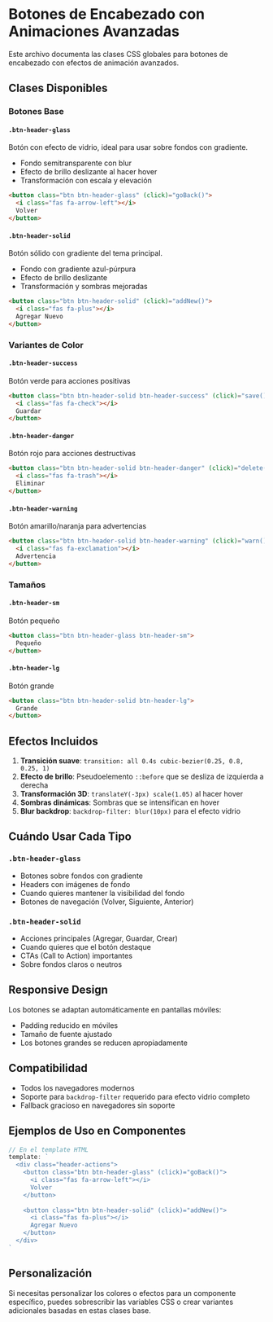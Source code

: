 # Botones de Encabezado con Animaciones Avanzadas

Este archivo documenta las clases CSS globales para botones de encabezado con efectos de animación avanzados.

## Clases Disponibles

### Botones Base

#### `.btn-header-glass`
Botón con efecto de vidrio, ideal para usar sobre fondos con gradiente.
- Fondo semitransparente con blur
- Efecto de brillo deslizante al hacer hover
- Transformación con escala y elevación

```html
<button class="btn btn-header-glass" (click)="goBack()">
  <i class="fas fa-arrow-left"></i>
  Volver
</button>
```

#### `.btn-header-solid`
Botón sólido con gradiente del tema principal.
- Fondo con gradiente azul-púrpura
- Efecto de brillo deslizante
- Transformación y sombras mejoradas

```html
<button class="btn btn-header-solid" (click)="addNew()">
  <i class="fas fa-plus"></i>
  Agregar Nuevo
</button>
```

### Variantes de Color

#### `.btn-header-success`
Botón verde para acciones positivas
```html
<button class="btn btn-header-solid btn-header-success" (click)="save()">
  <i class="fas fa-check"></i>
  Guardar
</button>
```

#### `.btn-header-danger`
Botón rojo para acciones destructivas
```html
<button class="btn btn-header-solid btn-header-danger" (click)="delete()">
  <i class="fas fa-trash"></i>
  Eliminar
</button>
```

#### `.btn-header-warning`
Botón amarillo/naranja para advertencias
```html
<button class="btn btn-header-solid btn-header-warning" (click)="warn()">
  <i class="fas fa-exclamation"></i>
  Advertencia
</button>
```

### Tamaños

#### `.btn-header-sm`
Botón pequeño
```html
<button class="btn btn-header-glass btn-header-sm">
  Pequeño
</button>
```

#### `.btn-header-lg`
Botón grande
```html
<button class="btn btn-header-solid btn-header-lg">
  Grande
</button>
```

## Efectos Incluidos

1. **Transición suave**: `transition: all 0.4s cubic-bezier(0.25, 0.8, 0.25, 1)`
2. **Efecto de brillo**: Pseudoelemento `::before` que se desliza de izquierda a derecha
3. **Transformación 3D**: `translateY(-3px) scale(1.05)` al hacer hover
4. **Sombras dinámicas**: Sombras que se intensifican en hover
5. **Blur backdrop**: `backdrop-filter: blur(10px)` para el efecto vidrio

## Cuándo Usar Cada Tipo

### `.btn-header-glass`
- Botones sobre fondos con gradiente
- Headers con imágenes de fondo
- Cuando quieres mantener la visibilidad del fondo
- Botones de navegación (Volver, Siguiente, Anterior)

### `.btn-header-solid`
- Acciones principales (Agregar, Guardar, Crear)
- Cuando quieres que el botón destaque
- CTAs (Call to Action) importantes
- Sobre fondos claros o neutros

## Responsive Design

Los botones se adaptan automáticamente en pantallas móviles:
- Padding reducido en móviles
- Tamaño de fuente ajustado
- Los botones grandes se reducen apropiadamente

## Compatibilidad

- Todos los navegadores modernos
- Soporte para `backdrop-filter` requerido para efecto vidrio completo
- Fallback gracioso en navegadores sin soporte

## Ejemplos de Uso en Componentes

```typescript
// En el template HTML
template: `
  <div class="header-actions">
    <button class="btn btn-header-glass" (click)="goBack()">
      <i class="fas fa-arrow-left"></i>
      Volver
    </button>
    
    <button class="btn btn-header-solid" (click)="addNew()">
      <i class="fas fa-plus"></i>
      Agregar Nuevo
    </button>
  </div>
`
```

## Personalización

Si necesitas personalizar los colores o efectos para un componente específico, puedes sobrescribir las variables CSS o crear variantes adicionales basadas en estas clases base.
